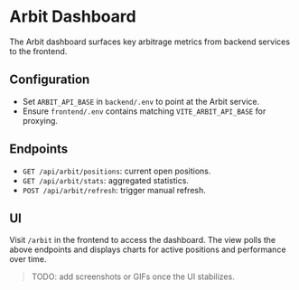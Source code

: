 # Arbit Dashboard

The Arbit dashboard surfaces key arbitrage metrics from backend services to the frontend.

## Configuration

- Set `ARBIT_API_BASE` in `backend/.env` to point at the Arbit service.
- Ensure `frontend/.env` contains matching `VITE_ARBIT_API_BASE` for proxying.

## Endpoints

- `GET /api/arbit/positions`: current open positions.
- `GET /api/arbit/stats`: aggregated statistics.
- `POST /api/arbit/refresh`: trigger manual refresh.

## UI

Visit `/arbit` in the frontend to access the dashboard. The view polls the above endpoints and displays charts for active positions and performance over time.

> TODO: add screenshots or GIFs once the UI stabilizes.
